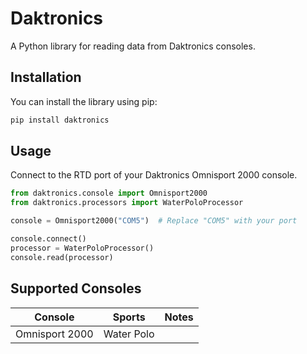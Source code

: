 # Daktronics

A Python library for reading data from Daktronics consoles.

## Installation

You can install the library using pip:

```bash
pip install daktronics
```

## Usage

Connect to the RTD port of your Daktronics Omnisport 2000 console.

```python
from daktronics.console import Omnisport2000
from daktronics.processors import WaterPoloProcessor

console = Omnisport2000("COM5")  # Replace "COM5" with your port

console.connect()
processor = WaterPoloProcessor()
console.read(processor)
```

## Supported Consoles

| Console        | Sports     | Notes |
|----------------|------------|-------|
| Omnisport 2000 | Water Polo |       |